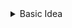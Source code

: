
<details>
<summary>Basic Idea</summary>
<br>
<ul>
    <li> The user will input meal after eating (for now this will include date, food, and calories). </li>
    <li> The web will show a log of entries and total the number of calories consumed over week/month.</li>
    <li> The web will also allow a user to have weight goals, and can break down how many calories they should eat each day, as well as weekly meal plans              to reach those calorie goals. </li>
</ul>
</details>
